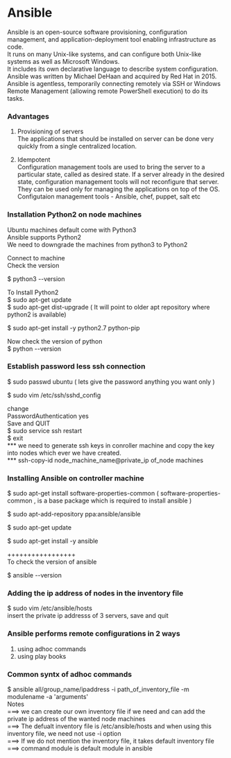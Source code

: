 # Ansible
Ansible is an open-source software provisioning, configuration management, and application-deployment tool enabling infrastructure as code. <br>
It runs on many Unix-like systems, and can configure both Unix-like systems as well as Microsoft Windows. <br>
It includes its own declarative language to describe system configuration.<br>
Ansible was written by Michael DeHaan and acquired by Red Hat in 2015. <br>
Ansible is agentless, temporarily connecting remotely via SSH or Windows Remote Management (allowing remote PowerShell execution) to do its tasks.
### Advantages
1) Provisioning of servers<br>
	The applications that should be installed on server can be done very quickly from a single centralized location.<br>

2) Idempotent <br>
	Configuration management tools are used to bring the server to a particular state, called as desired state. If a server already in the desired state, configuration management tools will not reconfigure that server.<br>
They can be used only for managing the applications on top of the OS.<br>
Configutaion management tools -  Ansible, chef, puppet, salt  etc<br>
### Installation Python2 on node machines
Ubuntu machines default come with Python3<br>
Ansible supports Python2<br>
We need to downgrade the machines from python3  to Python2<br>

Connect to machine<br>
Check the version<br>

$ python3 --version<br>

To Install Python2<br>
$ sudo apt-get update<br>
$ sudo apt-get dist-upgrade ( It will point to  older apt repository  where python2 is available)<br>

$  sudo apt-get install -y python2.7 python-pip<br>

Now check the version of python<br>
$ python --version<br>
### Establish password less ssh connection
$ sudo passwd ubuntu ( lets give the password anything you want only )<br>

$ sudo vim /etc/ssh/sshd_config<br>

change <br>
PasswordAuthentication yes<br>
Save and QUIT<br>
$ sudo service ssh restart<br>
$ exit<br>
*** we need to generate ssh keys in conroller machine and copy the key into nodes which ever we have created.<br>
*** ssh-copy-id node_machine_name@private_ip of_node machines<br>
### Installing Ansible on controller machine
$ sudo apt-get install software-properties-common (  software-properties-common    ,  is a base package which is required to install ansible )<br>

$ sudo apt-add-repository ppa:ansible/ansible<br>

$ sudo apt-get update<br>

$ sudo apt-get install -y ansible<br>

+++++++++++++++++<br>
To check the version of ansible<br>

$ ansible --version<br>
### Adding the ip address of nodes in the inventory file
$ sudo vim /etc/ansible/hosts<br>
insert the private ip addresss of 3 servers, save and quit<br>
### Ansible performs remote configurations in 2 ways
1) using adhoc commands <br>
2) using play books <br>
### Common syntx of adhoc commands
$ ansible  all/group_name/ipaddress -i  path_of_inventory_file -m modulename  -a  'arguments'<br>
Notes<br>
 ===> we can create our own inventory file if we need and can add the private ip address of the wanted node machines<br>
 ===> The defualt inventory file is /etc/ansible/hosts  and when using this inventory file, we need not use -i option<br>
 ===> If we do not mention the inventory file, it takes default inventory file<br>
 ===> command module is default module in ansible<br>
